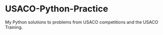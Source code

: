 # USACO-Python-Practice
My Python solutions to problems from USACO competitions and the USACO Training.
